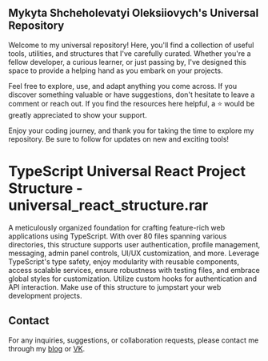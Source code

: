 ## Mykyta Shcheholevatyi Oleksiiovych's Universal Repository

Welcome to my universal repository! Here, you'll find a collection of useful tools, utilities, and structures that I've carefully curated. Whether you're a fellow developer, a curious learner, or just passing by, I've designed this space to provide a helping hand as you embark on your projects.

Feel free to explore, use, and adapt anything you come across. If you discover something valuable or have suggestions, don't hesitate to leave a comment or reach out. If you find the resources here helpful, a ⭐ would be greatly appreciated to show your support.

Enjoy your coding journey, and thank you for taking the time to explore my repository. Be sure to follow for updates on new and exciting tools!

# TypeScript Universal React Project Structure - universal_react_structure.rar

 A meticulously organized foundation for crafting feature-rich web applications using TypeScript. With over 80 files spanning various directories, this structure supports user authentication, profile management, messaging, admin panel controls, UI/UX customization, and more. Leverage TypeScript's type safety, enjoy modularity with reusable components, access scalable services, ensure robustness with testing files, and embrace global styles for customization. Utilize custom hooks for authentication and API interaction. Make use of this structure to jumpstart your web development projects.


## Contact

For any inquiries, suggestions, or collaboration requests, please contact me through my [blog](https://mykytashc.blogspot.com) or [VK](https://vk.com/mykyta4308).
